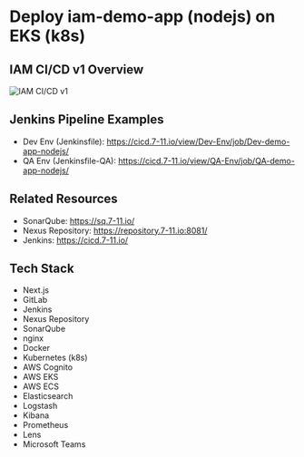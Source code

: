 # Deploy iam-demo-app (nodejs) on EKS (k8s)

## IAM CI/CD v1 Overview
![IAM CI/CD v1](images/iam_cicd_v1.png)

## Jenkins Pipeline Examples
- Dev Env (Jenkinsfile): https://cicd.7-11.io/view/Dev-Env/job/Dev-demo-app-nodejs/
- QA Env (Jenkinsfile-QA): https://cicd.7-11.io/view/QA-Env/job/QA-demo-app-nodejs/

## Related Resources
- SonarQube: https://sq.7-11.io/
- Nexus Repository: https://repository.7-11.io:8081/
- Jenkins: https://cicd.7-11.io/

## Tech Stack
- Next.js
- GitLab
- Jenkins
- Nexus Repository
- SonarQube
- nginx
- Docker
- Kubernetes (k8s)
- AWS Cognito
- AWS EKS
- AWS ECS
- Elasticsearch
- Logstash
- Kibana
- Prometheus
- Lens
- Microsoft Teams
